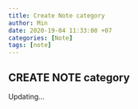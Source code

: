 ```yaml
---
title: Create Note category
author: Min
date: 2020-19-04 11:33:00 +07
categories: [Note]
tags: [note]
---
```


## CREATE NOTE category
Updating...